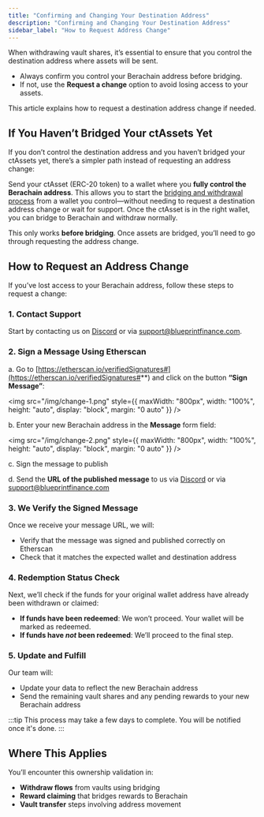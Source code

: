 ```yaml
---
title: "Confirming and Changing Your Destination Address"
description: "Confirming and Changing Your Destination Address"
sidebar_label: "How to Request Address Change"
---
```


When withdrawing vault shares, it’s essential to ensure that you control the destination address where assets will be sent.

- Always confirm you control your Berachain address before bridging.
- If not, use the **Request a change** option to avoid losing access to your assets.

This article explains how to request a destination address change if needed.

## If You Haven’t Bridged Your ctAssets Yet

If you don’t control the destination address and you haven’t bridged your ctAssets yet, there’s a simpler path instead of requesting an address change:

Send your ctAsset (ERC-20 token) to a wallet where you **fully control the Berachain address**. This allows you to start the [bridging and withdrawal process](./how-to-withdraw.md) from a wallet you control—without needing to request a destination address change or wait for support. Once the ctAsset is in the right wallet, you can bridge to Berachain and withdraw normally.

This only works **before bridging**. Once assets are bridged, you’ll need to go through requesting the address change.

## How to Request an Address Change

If you’ve lost access to your Berachain address, follow these steps to request a change:

### 1. Contact Support

Start by contacting us on [Discord](https://discord.gg/concretexyz) or via [support@blueprintfinance.com](mailto:support@blueprintfinance.com).

### 2. Sign a Message Using Etherscan

a. Go to [https://etherscan.io/verifiedSignatures#](https://etherscan.io/verifiedSignatures#**) and click on the button **“Sign Message”**:

<img
  src="/img/change-1.png"
  style={{ maxWidth: "800px", width: "100%", height: "auto", display: "block", margin: "0 auto" }}
/>

b. Enter your new Berachain address in the **Message** form field:

<img
  src="/img/change-2.png"
  style={{ maxWidth: "800px", width: "100%", height: "auto", display: "block", margin: "0 auto" }}
/>

c. Sign the message to publish

d. Send the **URL of the published message** to us via [Discord](https://discord.gg/concretexyz) or via [support@blueprintfinance.com](mailto:support@blueprintfinance.com)

### 3. We Verify the Signed Message

Once we receive your message URL, we will:

- Verify that the message was signed and published correctly on Etherscan
- Check that it matches the expected wallet and destination address

### 4. Redemption Status Check

Next, we’ll check if the funds for your original wallet address have already been withdrawn or claimed:

- **If funds have been redeemed**: We won’t proceed. Your wallet will be marked as redeemed.
- **If funds have *not* been redeemed**: We’ll proceed to the final step.

### 5. Update and Fulfill

Our team will:

- Update your data to reflect the new Berachain address
- Send the remaining vault shares and any pending rewards to your new Berachain address

:::tip
This process may take a few days to complete. You will be notified once it's done.
:::

## Where This Applies

You’ll encounter this ownership validation in:

- **Withdraw flows** from vaults using bridging
- **Reward claiming** that bridges rewards to Berachain
- **Vault transfer** steps involving address movement
